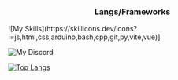 <h3 align="center">Langs/Frameworks</h3>
![My Skills](https://skillicons.dev/icons?i=js,html,css,arduino,bash,cpp,git,py,vite,vue)]


![My Discord](https://discord-readme-badge-beta.vercel.app/api?id=976878661242331156)

[![Top Langs](https://stats-nichokas.vercel.app/api/top-langs/?username=nichokas&layout=donut)](https://github.com/Nichokas/github-readme-stats)
